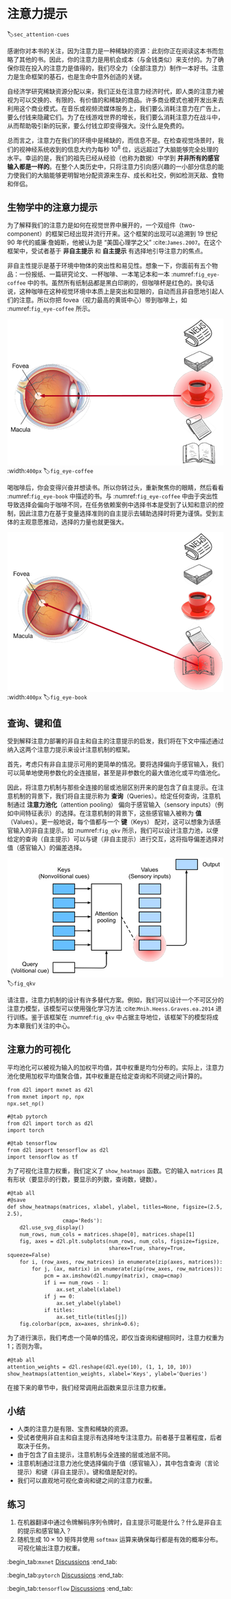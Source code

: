 # 注意力提示
:label:`sec_attention-cues`

感谢你对本书的关注，因为注意力是一种稀缺的资源：此刻你正在阅读这本书而忽略了其他的书。因此，你的注意力是用机会成本（与金钱类似）来支付的。为了确保你现在投入的注意力是值得的，我们尽全力（全部注意力）制作一本好书。注意力是生命框架的基石，也是生命中意外创造的关键。

自经济学研究稀缺资源分配以来，我们正处在注意力经济时代，即人类的注意力被视为可以交换的、有限的、有价值的和稀缺的商品。许多商业模式也被开发出来去利用这个商业模式。在音乐或视频流媒体服务上，我们要么消耗注意力在广告上，要么付钱来隐藏它们。为了在线游戏世界的增长，我们要么消耗注意力在战斗中，从而帮助吸引新的玩家，要么付钱立即变得强大。没什么是免费的。

总而言之，注意力在我们的环境中是稀缺的，而信息不是。在检查视觉场景时，我们的视神经系统收到的信息大约为每秒 $10^8$ 位，远远超过了大脑能够完全处理的水平。幸运的是，我们的祖先已经从经验（也称为数据）中学到 **并非所有的感官输入都是一样的**。在整个人类历史中，只将注意力引向感兴趣的一小部分信息的能力使我们的大脑能够更明智地分配资源来生存、成长和社交，例如检测天敌、食物和伴侣。

## 生物学中的注意力提示

为了解释我们的注意力是如何在视觉世界中展开的，一个双组件（two-component）的框架已经出现并流行开来。这个框架的出现可以追溯到 19 世纪 90 年代的威廉·詹姆斯，他被认为是 “美国心理学之父” :cite:`James.2007`。在这个框架中，受试者基于 **非自主提示** 和 **自主提示** 有选择地引导注意力的焦点。

非自主性提示是基于环境中物体的突出性和易见性。想象一下，你面前有五个物品：一份报纸、一篇研究论文、一杯咖啡、一本笔记本和一本 :numref:`fig_eye-coffee` 中的书。虽然所有纸制品都是黑白印刷的，但咖啡杯是红色的。换句话说，这种咖啡在这种视觉环境中本质上是突出和显眼的，自动而且非自愿地引起人们的注意。所以你把 fovea（视力最高的黄斑中心）带到咖啡上，如 :numref:`fig_eye-coffee` 所示。

![使用基于突出性的非自主提示（红杯子，非纸张），注意力是无意识地指向了咖啡。](../img/eye-coffee.svg)
:width:`400px`
:label:`fig_eye-coffee`

喝咖啡后，你会变得兴奋并想读书。所以你转过头，重新聚焦你的眼睛，然后看看 :numref:`fig_eye-book` 中描述的书。与 :numref:`fig_eye-coffee` 中由于突出性导致选择会偏向于咖啡不同，在任务依赖案例中选择书本是受到了认知和意识的控制，因此注意力在基于变量选择准则的自主提示去辅助选择时将更为谨慎。受到主体的主观意愿推动，选择的力量也就更强大。

![Using the volitional cue (want to read a book) that is task-dependent, attention is directed to the book under volitional control.](../img/eye-book.svg)
:width:`400px`
:label:`fig_eye-book`

## 查询、键和值

受到解释注意力部署的非自主和自主的注意提示的启发，我们将在下文中描述通过纳入这两个注意力提示来设计注意机制的框架。

首先，考虑只有非自主提示可用的更简单的情况。要将选择偏向于感官输入，我们可以简单地使用参数化的全连接层，甚至是非参数化的最大值池化或平均值池化。

因此，将注意力机制与那些全连接的层或池层区别开来的是包含了自主提示。在注意机制的背景下，我们将自主提示称为 **查询**（Queries）。给定任何查询，注意机制通过 **注意力池化**（attention pooling） 偏向于感官输入（sensory inputs）（例如中间特征表示）的选择。在注意机制的背景下，这些感官输入被称为 **值**（Values）。更一般地说，每个值都与一个 **键**（Keys） 配对，这可以想象为该感官输入的非自主提示。如 :numref:`fig_qkv` 所示，我们可以设计注意力池，以便给定的查询（自主提示）可以与键（非自主提示）进行交互，这将指导偏差选择对值（感官输入）的偏差选择。

![Attention mechanisms bias selection over values (sensory inputs) via attention pooling, which incorporates queries (volitional cues) and keys (nonvolitional cues).](../img/qkv.svg)
:label:`fig_qkv`

请注意，注意力机制的设计有许多替代方案。例如，我们可以设计一个不可区分的注意力模型，该模型可以使用强化学习方法 :cite:`Mnih.Heess.Graves.ea.2014` 进行训练。鉴于该框架在 :numref:`fig_qkv` 中占据主导地位，该框架下的模型将成为本章我们关注的中心。

## 注意力的可视化

平均池化可以被视为输入的加权平均值，其中权重是均匀分布的。实际上，注意力池化使用加权平均值聚合值，其中权重是在给定查询和不同键之间计算的。

```{.python .input}
from d2l import mxnet as d2l
from mxnet import np, npx
npx.set_np()
```

```{.python .input}
#@tab pytorch
from d2l import torch as d2l
import torch
```

```{.python .input}
#@tab tensorflow
from d2l import tensorflow as d2l
import tensorflow as tf
```

为了可视化注意力权重，我们定义了 `show_heatmaps` 函数。它的输入 `matrices` 具有形状（要显示的行数，要显示的列数，查询数，键数）。

```{.python .input}
#@tab all
#@save
def show_heatmaps(matrices, xlabel, ylabel, titles=None, figsize=(2.5, 2.5),
                  cmap='Reds'):
    d2l.use_svg_display()
    num_rows, num_cols = matrices.shape[0], matrices.shape[1]
    fig, axes = d2l.plt.subplots(num_rows, num_cols, figsize=figsize,
                                 sharex=True, sharey=True, squeeze=False)
    for i, (row_axes, row_matrices) in enumerate(zip(axes, matrices)):
        for j, (ax, matrix) in enumerate(zip(row_axes, row_matrices)):
            pcm = ax.imshow(d2l.numpy(matrix), cmap=cmap)
            if i == num_rows - 1:
                ax.set_xlabel(xlabel)
            if j == 0:
                ax.set_ylabel(ylabel)
            if titles:
                ax.set_title(titles[j])
    fig.colorbar(pcm, ax=axes, shrink=0.6);
```

为了进行演示，我们考虑一个简单的情况，即仅当查询和键相同时，注意力权重为 1；否则为零。

```{.python .input}
#@tab all
attention_weights = d2l.reshape(d2l.eye(10), (1, 1, 10, 10))
show_heatmaps(attention_weights, xlabel='Keys', ylabel='Queries')
```

在接下来的章节中，我们经常调用此函数来显示注意力权重。

## 小结

* 人类的注意力是有限、宝贵和稀缺的资源。
* 受试者使用非自主和自主提示有选择地专注注意力。前者基于显著程度，后者取决于任务。
* 由于包含了自主提示，注意机制与全连接的层或池层不同。
* 注意机制通过注意力池化使选择偏向于值（感官输入），其中包含查询（言论提示）和键（非自主提示）。键和值是配对的。
* 我们可以直观地可视化查询和键之间的注意力权重。

## 练习

1. 在机器翻译中通过令牌解码序列令牌时，自主提示可能是什么？什么是非自主的提示和感官输入？
1. 随机生成 $10 \times 10$ 矩阵并使用 `softmax` 运算来确保每行都是有效的概率分布。可视化输出注意力权重。

:begin_tab:`mxnet`
[Discussions](https://discuss.d2l.ai/t/1596)
:end_tab:

:begin_tab:`pytorch`
[Discussions](https://discuss.d2l.ai/t/1592)
:end_tab:

:begin_tab:`tensorflow`
[Discussions](https://discuss.d2l.ai/t/1710)
:end_tab: